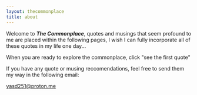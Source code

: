 ```yaml
---
layout: thecommonplace
title: about    
---
```

Welcome to ***The Commonplace***, quotes and musings that seem profound to me are placed within the following pages, I wish I can fully incorporate all of these quotes in my life one day...

When you are ready to explore the commonplace, click "see the first quote"

If you have any quote or musing reccomendations, feel free to send them my way in the following email: 

yasd251@proton.me

